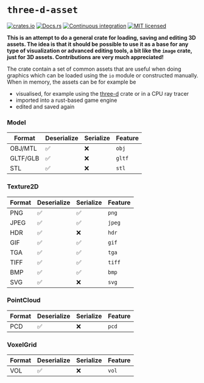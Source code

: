 # `three-d-asset`

[![crates.io](https://img.shields.io/crates/v/three-d-asset.svg)](https://crates.io/crates/three-d-asset)
[![Docs.rs](https://docs.rs/three-d-asset/badge.svg)](https://docs.rs/three-d-asset)
[![Continuous integration](https://github.com/asny/three-d-asset/actions/workflows/rust.yml/badge.svg)](https://github.com/asny/three-d-asset/actions/workflows/rust.yml)
[![MIT licensed](https://img.shields.io/badge/license-MIT-blue.svg)](https://github.com/asny/three-d-asset/blob/main/LICENSE)

**This is an attempt to do a general crate for loading, saving and editing 3D assets. The idea is that it should be possible to use it as a base for any type of visualization or advanced editing tools, a bit like the `image` crate, just for 3D assets. Contributions are very much appreciated!**

The crate contain a set of common assets that are useful when doing graphics which can be loaded using the `io` module or constructed manually.
When in memory, the assets can be for example be

- visualised, for example using the [three-d](https://github.com/asny/three-d) crate or in a CPU ray tracer
- imported into a rust-based game engine
- edited and saved again

### Model

| Format   | Deserialize | Serialize | Feature |
|----------|-------------|-----------|---------|
| OBJ/MTL  | ✅          | ❌        | `obj`   |
| GLTF/GLB | ✅          | ❌        | `gltf`  |
| STL      | ✅          | ❌        | `stl`   |

### Texture2D

| Format | Deserialize | Serialize | Feature |
|--------|-------------|-----------|---------|
| PNG    | ✅          | ✅        | `png`   |
| JPEG   | ✅          | ✅        | `jpeg`  |
| HDR    | ✅          | ❌        | `hdr`   |
| GIF    | ✅          | ✅        | `gif`   |
| TGA    | ✅          | ✅        | `tga`   |
| TIFF   | ✅          | ✅        | `tiff`  |
| BMP    | ✅          | ✅        | `bmp`   |
| SVG    | ✅          | ❌        | `svg`   |

### PointCloud

| Format | Deserialize | Serialize | Feature |
| ------ | ----------- | --------- | ------- |
| PCD    | ✅          | ❌        | `pcd`   |

### VoxelGrid

| Format | Deserialize | Serialize | Feature |
| ------ | ----------- | --------- | ------- |
| VOL    | ✅          | ❌        | `vol`   |
